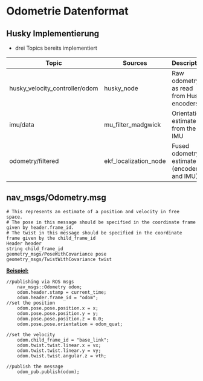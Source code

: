 # Odometrie Datenformat

## Husky Implementierung

* drei Topics bereits implementiert

|Topic                         | Sources               | Description                               |
|------------------------------|-----------------------|-------------------------------------------|
|husky_velocity_controller/odom| husky_node            | Raw odometry as read from Husky encoders  |
|imu/data                      |	mu_filter_madgwick | Orientation estimate from the IMU         |
| odometry/filtered            | ekf_localization_node | Fused odometry estimate (encoders and IMU)|

## nav_msgs/Odometry.msg
```
# This represents an estimate of a position and velocity in free space.  
# The pose in this message should be specified in the coordinate frame given by header.frame_id.
# The twist in this message should be specified in the coordinate frame given by the child_frame_id
Header header
string child_frame_id
geometry_msgs/PoseWithCovariance pose
geometry_msgs/TwistWithCovariance twist
```

<u><b>Beispiel:</b></u>

```
//publishing via ROS msgs
    nav_msgs::Odometry odom;
    odom.header.stamp = current_time;
    odom.header.frame_id = "odom";
//set the position
    odom.pose.pose.position.x = x;
    odom.pose.pose.position.y = y;
    odom.pose.pose.position.z = 0.0;
    odom.pose.pose.orientation = odom_quat;
   
//set the velocity
    odom.child_frame_id = "base_link";
    odom.twist.twist.linear.x = vx;
    odom.twist.twist.linear.y = vy;
    odom.twist.twist.angular.z = vth;
  
//publish the message
    odom_pub.publish(odom);
```
